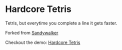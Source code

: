 # Hardcore Tetris

Tetris, but everytime you complete a line it gets faster.

Forked from [Sandywalker](https://github.com/sandywalker/Tetris)

Checkout the demo: [Hardcore Tetris](https://vishalrohra.github.io/Hardcore-Tetris)
